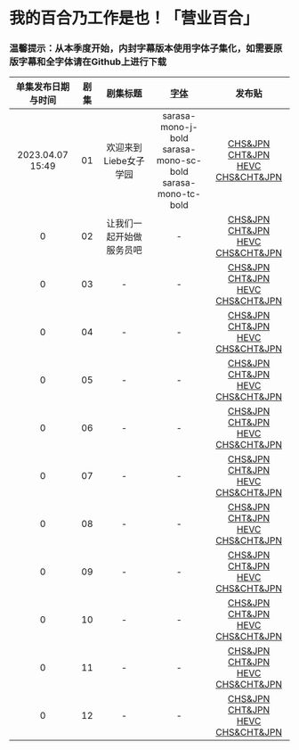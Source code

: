 # 我的百合乃工作是也！「营业百合」

### 温馨提示：从本季度开始，内封字幕版本使用字体子集化，如需要原版字幕和全字体请在Github上进行下载

单集发布日期与时间 | 剧集 | 剧集标题 | [字体]() | 发布贴
:---: | :---: | :---: | :---: | :---: 
2023.04.07 15:49 | 01 | 欢迎来到Liebe女子学园 | sarasa-mono-j-bold<br>sarasa-mono-sc-bold<br>sarasa-mono-tc-bold | [CHS&JPN](https://bangumi.moe/torrent/642fcafd685d5f00073046ac)<br/>[CHT&JPN](https://bangumi.moe/torrent/642fcc64685d5f0007304a9a)<br/>[HEVC CHS&CHT&JPN](https://bangumi.moe/torrent/642fccc9685d5f0007304b67)
0 | 02 | 让我们一起开始做服务员吧 | - | [CHS&JPN]()<br/>[CHT&JPN]()<br/>[HEVC CHS&CHT&JPN]()
0 | 03 | - | - | [CHS&JPN]()<br/>[CHT&JPN]()<br/>[HEVC CHS&CHT&JPN]()
0 | 04 | - | - | [CHS&JPN]()<br/>[CHT&JPN]()<br/>[HEVC CHS&CHT&JPN]()
0 | 05 | - | - | [CHS&JPN]()<br/>[CHT&JPN]()<br/>[HEVC CHS&CHT&JPN]()
0 | 06 | - | - | [CHS&JPN]()<br/>[CHT&JPN]()<br/>[HEVC CHS&CHT&JPN]()
0 | 07 | - | - | [CHS&JPN]()<br/>[CHT&JPN]()<br/>[HEVC CHS&CHT&JPN]()
0 | 08 | - | - | [CHS&JPN]()<br/>[CHT&JPN]()<br/>[HEVC CHS&CHT&JPN]()
0 | 09 | - | - | [CHS&JPN]()<br/>[CHT&JPN]()<br/>[HEVC CHS&CHT&JPN]()
0 | 10 | - | - | [CHS&JPN]()<br/>[CHT&JPN]()<br/>[HEVC CHS&CHT&JPN]()
0 | 11 | - | - | [CHS&JPN]()<br/>[CHT&JPN]()<br/>[HEVC CHS&CHT&JPN]()
0 | 12 | - | - | [CHS&JPN]()<br/>[CHT&JPN]()<br/>[HEVC CHS&CHT&JPN]()
